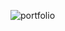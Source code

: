![portfolio](https://github.com/skygitIG/Personal-Portfolio-Website/assets/117715724/f22b9170-c3f2-4519-a306-a408ed320889)
